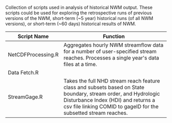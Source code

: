 Collection of scripts used in analysis of historical NWM output. 
These scripts could be used for exploring the retrospective runs of previous versions of the NWM, short-term (~5 year) historical runs (of all NWM versions), or short-term (~60 days) historical results of NWM.

Script Name | Function
------------|---------
NetCDFProcessing.R | Aggregates hourly NWM streamflow data for a number of user-specified stream reaches. Processes a single year's data files at a time.
Data Fetch.R |
StreamGage.R | Takes the full NHD stream reach feature class and subsets based on State boundary, stream order, and Hydrologic Disturbance Index (HDI) and returns a csv file linking COMID to gageID for the subsetted stream reaches.
